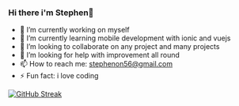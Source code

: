 ### Hi there i'm Stephen👋

- 🔭 I’m currently working on myself
- 🌱 I’m currently learning mobile development with ionic and vuejs
- 👯 I’m looking to collaborate on any project and many projects
- 🤔 I’m looking for help with improvement all round
- 📫 How to reach me: stephenon56@gmail.com
- ⚡ Fun fact: i love coding

[![GitHub Streak](https://streak-stats.demolab.com?user=Stepheeeen&theme=dark&border_radius=5)](https://git.io/streak-stats)
